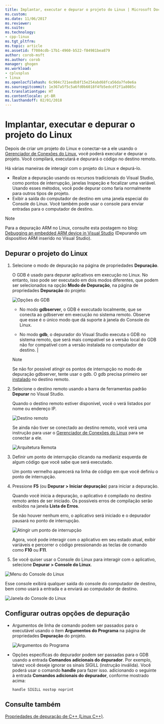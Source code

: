 ```yaml
---
title: Implantar, executar e depurar o projeto do Linux | Microsoft Docs
ms.custom: 
ms.date: 11/06/2017
ms.reviewer: 
ms.suite: 
ms.technology:
- cpp-linux
ms.tgt_pltfrm: 
ms.topic: article
ms.assetid: f7084cdb-17b1-4960-b522-f84981bea879
author: corob-msft
ms.author: corob
manager: ghogen
ms.workload:
- cplusplus
- linux
ms.openlocfilehash: 6c904c721eedb8f15e254abd68fca56da7fe0e6a
ms.sourcegitcommit: 1e367a5f5c5a6fd0b6018f4fb5edcdf2f1a8085c
ms.translationtype: HT
ms.contentlocale: pt-BR
ms.lasthandoff: 02/01/2018
---
```

# <a name="deploy-run-and-debug-your-linux-project"></a>Implantar, executar e depurar o projeto do Linux

Depois de criar um projeto do Linux e conectar-se a ele usando o [Gerenciador de Conexões do Linux](../linux/connect-to-your-remote-linux-computer.md), você poderá executar e depurar o projeto. Você compilará, executará e depurará o código no destino remoto.

Há várias maneiras de interagir com o projeto do Linux e depurá-lo.

* Realize a depuração usando os recursos tradicionais do Visual Studio, como pontos de interrupção, janelas Inspeção e focalizar uma variável. Usando esses métodos, você pode depurar como faria normalmente para outros tipos de projeto.
* Exibir a saída do computador de destino em uma janela especial do Console do Linux. Você também pode usar o console para enviar entradas para o computador de destino.

> [!NOTE]
> Para a depuração ARM no Linux, consulte esta postagem no blog: [Debugging an embedded ARM device in Visual Studio](https://blogs.msdn.microsoft.com/vcblog/2018/01/10/debugging-an-embedded-arm-device-in-visual-studio/) (Depurando um dispositivo ARM inserido no Visual Studio).

## <a name="debug-your-linux-project"></a>Depurar o projeto do Linux

1. Selecione o modo de depuração na página de propriedades **Depuração**.

    O GDB é usado para depurar aplicativos em execução no Linux.  No entanto, isso pode ser executado em dois modos diferentes, que podem ser selecionados na opção **Modo de Depuração**, na página de propriedades **Depuração** do projeto:

    ![Opções do GDB](media/settings_debugger.png)

    - No modo **gdbserver**, o GDB é executado localmente, que se conecta ao gdbserver em execução no sistema remoto.  Observe que esse é o único modo que dá suporte à janela do Console do Linux.

    - No modo **gdb**, o depurador do Visual Studio executa o GDB no sistema remoto, que será mais compatível se a versão local do GDB não for compatível com a versão instalada no computador de destino. |

    > [!NOTE] 
    > Se não for possível atingir os pontos de interrupção no modo de depuração gdbserver, tente usar o gdb. O gdb precisa primeiro ser [instalado](../linux/download-install-and-setup-the-linux-development-workload.md) no destino remoto.

2. Selecione o destino remoto usando a barra de ferramentas padrão **Depurar** no Visual Studio.

    Quando o destino remoto estiver disponível, você o verá listados por nome ou endereço IP.

    ![Destino remoto](media/remote_target.png)

    Se ainda não tiver se conectado ao destino remoto, você verá uma instrução para usar o [Gerenciador de Conexões do Linux](../linux/connect-to-your-remote-linux-computer.md) para se conectar a ele.

    ![Arquitetura Remota](media/architecture.png)

3. Definir um ponto de interrupção clicando na medianiz esquerda de algum código que você sabe que será executado.

    Um ponto vermelho aparecerá na linha de código em que você definiu o ponto de interrupção.

4. Pressione **F5** (ou **Depurar > Iniciar depuração**) para iniciar a depuração.

    Quando você inicia a depuração, o aplicativo é compilado no destino remoto antes de ser iniciado. Os possíveis erros de compilação serão exibidos na janela **Lista de Erros**.

    Se não houver nenhum erro, o aplicativo será iniciado e o depurador pausará no ponto de interrupção.

    ![Atingir um ponto de interrupção](media/hit_breakpoint.png)  

    Agora, você pode interagir com o aplicativo em seu estado atual, exibir variáveis e percorrer o código pressionando as teclas de comando como **F10** ou **F11**.

4. Se você quiser usar o Console do Linux para interagir com o aplicativo, selecione **Depurar > Console do Linux**.

  ![Menu do Console do Linux](media/consolemenu.png)

  Esse console exibirá qualquer saída do console do computador de destino, bem como usará a entrada e a enviará ao computador de destino.

  ![Janela do Console do Linux](media/consolewindow.png)

## <a name="configure-other-debugging-options"></a>Configurar outras opções de depuração

* Argumentos de linha de comando podem ser passados para o executável usando o item **Argumentos do Programa** na página de propriedades **Depuração** do projeto.
  
  ![Argumentos do Programa](media/settings_programarguments.png)

* Opções específicas do depurador podem ser passadas para o GDB usando a entrada **Comandos adicionais do depurador**.  Por exemplo, talvez você deseje ignorar os sinais SIGILL (instrução inválida).  Você poderá usar o comando **handle** para fazer isso.  adicionando o seguinte à entrada **Comandos adicionais do depurador**, conforme mostrado acima:

  ```handle SIGILL nostop noprint```

## <a name="see-also"></a>Consulte também
[Propriedades de depuração de C++ (Linux C++)](../linux/prop-pages/debugging-linux.md).
